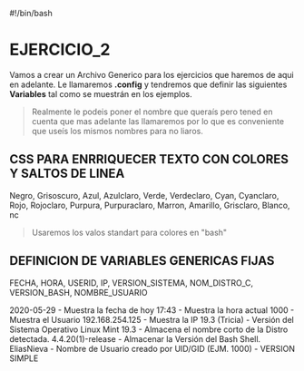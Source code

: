 #!/bin/bash

# EJERCICIO_2

Vamos a crear un Archivo Generico para los ejercicios que haremos de aqui en adelante.
Le llamaremos **.config**
y tendremos que definir las siguientes **Variables** tal como se muestrán en los ejemplos.

> Realmente le podeis poner el nombre que queraís pero tened en cuenta que mas adelante las llamaremos por lo que es conveniente que useís los mismos nombres para no liaros.

## CSS PARA ENRRIQUECER TEXTO CON COLORES Y SALTOS DE LINEA			

Negro, Grisoscuro, Azul, Azulclaro, Verde, Verdeclaro, Cyan, Cyanclaro, Rojo, Rojoclaro, Purpura, Purpuraclaro, Marron, Amarillo, Grisclaro, Blanco, nc

> Usaremos los valos standart para colores en "bash"


## DEFINICION DE VARIABLES GENERICAS FIJAS

FECHA, HORA, USERID, IP, VERSION_SISTEMA, NOM_DISTRO_C, VERSION_BASH, NOMBRE_USUARIO

2020-05-29 - Muestra la fecha de hoy
17:43 - Muestra la hora actual
1000 - Muestra el Usuario
192.168.254.125 - Muestra la IP
19.3 (Tricia) -  Versión del Sistema Operativo
Linux Mint 19.3 -  Almacena el nombre corto de la Distro detectada.
4.4.20(1)-release -  Almacenar la Versión del Bash Shell.
EliasNieva -  Nombre de Usuario creado por UID/GID (EJM. 1000) - VERSION SIMPLE

